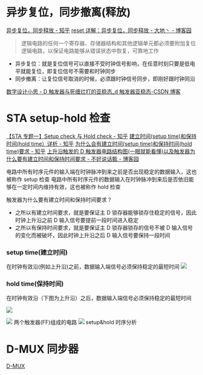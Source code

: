 # 异步复位，同步撤离(释放)

[异步复位，同步释放 - 知乎](https://zhuanlan.zhihu.com/p/344425393)
[reset 详解：异步复位，同步释放 - 大地丶 - 博客园](https://www.cnblogs.com/liushaowe1/p/16143752.html)

> 逻辑电路的任何一个寄存器、存储器结构和其他逻辑单元都必须要附加复位逻辑电路，以保证电路能够从错误状态中恢复，可靠地工作

- 异步复位：就是复位信号可以直接不受时钟信号影响，在任意时刻只要是低电平就能复位，即复位信号不需要和时钟同步
- 同步撤离：让复位信号取消的时候，必须跟时钟信号同步，即刚好跟时钟同沿

[数字设计小思 - D 触发器与死缠烂打的亚稳态\_d 触发器亚稳态-CSDN 博客](https://blog.csdn.net/weixin_41445387/article/details/130441816)

# STA setup-hold 检查

[【STA 专题一】Setup check 与 Hold check - 知乎](https://zhuanlan.zhihu.com/p/442402978)
[建立时间(setup time)和保持时间(hold time）详析 - 知乎](https://zhuanlan.zhihu.com/p/278523793)
[为什么会有建立时间(setup time)和保持时间(hold time)要求 - 知乎](https://zhuanlan.zhihu.com/p/269274800)
[上升沿触发的 D 触发器电路结构图(一眼就能看懂)以及触发器为什么要有建立时间和保持时间要求 - 不好说话甄 - 博客园](https://www.cnblogs.com/zhendeblog/p/17548765.html)

电路中所有时序元件的输入端在时钟脉冲到来之前是否出现稳定的数据输入，这也被称作 setup 检查
电路中所有时序元件的数据输入在时钟脉冲到来后是否依旧能够在一定时间内维持有效，这也被称作 hold 检查

触发器为什么要有建立时间和保持时间要求？

- 之所以有建立时间要求，就是要保证主 D 锁存器能够锁存住稳定的信号，因此时钟上升沿之前 D 输入信号要提前一段时间进入稳定
- 之所以有保持时间要求，就是要保证主 D 锁存器锁存的信号不被 D 输入信号的变化而被破坏，因此时钟上升沿之后 D 输入信号要保持一段时间

### setup time(建立时间)

在时钟有效沿(例如上升沿)之前，数据输入端信号必须保持稳定的最短时间
![](https://picx.zhimg.com/v2-e560745a0a970d73f5d38880e0bac2e3_r.jpg)

### hold time(保持时间)

在时钟有效沿（下图为上升沿）之后，数据输入端信号必须保持稳定的最短时间

![](https://pic3.zhimg.com/v2-35a20de6765d25aecbd7053cfd46c8a2_r.jpg)

![](https://pic4.zhimg.com/v2-5080d76add8927c70ff35711fbb78507_1440w.jpg)
两个触发器(FF)组成的电路
![](https://pica.zhimg.com/v2-1754a61110df2b907c669df929c2719c_1440w.jpg)
setup&hold 时序分析

# D-MUX 同步器

[D-MUX](D-MUX.md)

